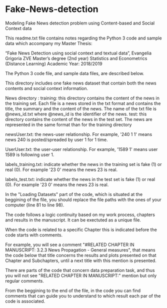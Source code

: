 # Fake-News-detection
Modeling Fake News detection problem using Content-based and Social Context data

This readme.txt file contains notes regarding the Python 3 code
and sample data which accompany my Master Thesis:

“Fake News Detection using social context and textual data”,
Evangelia Grigoria ZVE
Master’s degree (2nd year) Statistics and Econometrics (Distance Learning)
Academic Year: 2018/2019

The Python 3 code file, and sample data files, are described
below.

This directory includes one fake news dataset that contain both the news contents and social context information.

News directory :
      training: this directory contains the content of the news in the training set. Each file is a news stored in the txt format and contains the title, the summary and the content of the news. The name of the txt file is @news_id.txt where @news_id is the identifier of the news.
      test: this directory contains the content of the news in the test set. The news are represented in the same format than for the training directory

newsUser.txt: the news-user relationship. For example, '240 1 1' means news 240 is posted/spreaded by user 1 for 1 time.

UserUser.txt: the user-user relationship. For example, '1589 1' means user 1589 is following user 1.

labels_training.txt: indicate whether the news in the training set is fake (1) or real (0). For example '23 0' means the news 23 is real.

labels_test.txt: indicate whether the news in the test set is fake (1) or real (0). For example '23 0' means the news 23 is real.

In the "Loading Datasets" part of the code, which is situated at the beggining of the file, you should replace the file paths with the ones of your computer (line 81 to line 98).

The code follows a logic continuity based on my work process, chapters and results in the manuscript.
It can be exectuted as a unique file.

When the code is related to a specific Chapter this is indicated before the code starts with comments.

For example, you will see a comment "#RELATED CHAPTER IN MANUSCRIPT: 3.2.3 News Propagation - General measures",
that means the code below that title concerns the results and plots presented on that Chapter and Subchapters, until a next title with this mention is presented.

There are parts of the code that concern data preparation task, and thus you will not see "RELATED CHAPTER IN MANUSCRIPT:" mention but only regular comments.

From the beggining to the end of the file, in the code you can find comments that can guide you to understand to which result each par of the code is associated.


